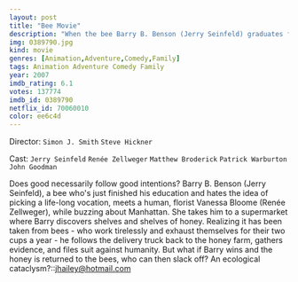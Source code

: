 ```yaml
---
layout: post
title: "Bee Movie"
description: "When the bee Barry B. Benson (Jerry Seinfeld) graduates from college, he finds that he will have only one job for his entire life, and absolutely disappointed, he joins the team responsible for bringing the honey and pollination of the flowers to visit the world outside the hive. Once in Manhattan, he is saved by florist Vanessa Bloome (Renée Zellweger) and he breaks the bee law to thank Vanessa. They become friends and Barry discovers that humans exploit bees to sell the ho.."
img: 0389790.jpg
kind: movie
genres: [Animation,Adventure,Comedy,Family]
tags: Animation Adventure Comedy Family 
year: 2007
imdb_rating: 6.1
votes: 137774
imdb_id: 0389790
netflix_id: 70060010
color: ee6c4d
---
```

Director: `Simon J. Smith` `Steve Hickner`  

Cast: `Jerry Seinfeld` `Renée Zellweger` `Matthew Broderick` `Patrick Warburton` `John Goodman` 

Does good necessarily follow good intentions? Barry B. Benson (Jerry Seinfeld), a bee who's just finished his education and hates the idea of picking a life-long vocation, meets a human, florist Vanessa Bloome (Renée Zellweger), while buzzing about Manhattan. She takes him to a supermarket where Barry discovers shelves and shelves of honey. Realizing it has been taken from bees - who work tirelessly and exhaust themselves for their two cups a year - he follows the delivery truck back to the honey farm, gathers evidence, and files suit against humanity. But what if Barry wins and the honey is returned to the bees, who can then slack off? An ecological cataclysm?::<jhailey@hotmail.com>